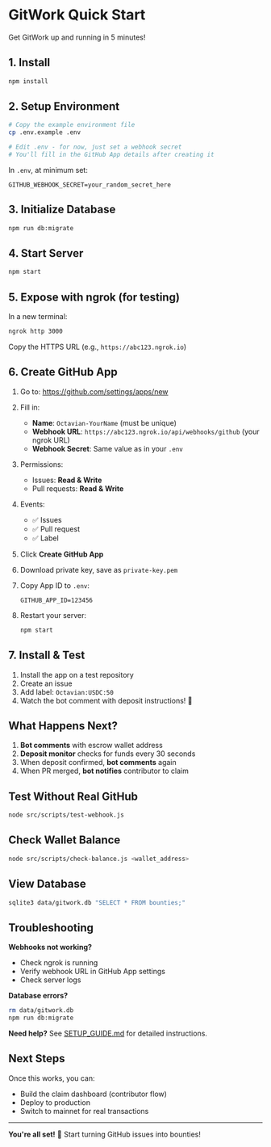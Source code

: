 # GitWork Quick Start

Get GitWork up and running in 5 minutes!

## 1. Install

```bash
npm install
```

## 2. Setup Environment

```bash
# Copy the example environment file
cp .env.example .env

# Edit .env - for now, just set a webhook secret
# You'll fill in the GitHub App details after creating it
```

In `.env`, at minimum set:
```env
GITHUB_WEBHOOK_SECRET=your_random_secret_here
```

## 3. Initialize Database

```bash
npm run db:migrate
```

## 4. Start Server

```bash
npm start
```

## 5. Expose with ngrok (for testing)

In a new terminal:
```bash
ngrok http 3000
```

Copy the HTTPS URL (e.g., `https://abc123.ngrok.io`)

## 6. Create GitHub App

1. Go to: https://github.com/settings/apps/new
2. Fill in:
   - **Name**: `Octavian-YourName` (must be unique)
   - **Webhook URL**: `https://abc123.ngrok.io/api/webhooks/github` (your ngrok URL)
   - **Webhook Secret**: Same value as in your `.env`
   
3. Permissions:
   - Issues: **Read & Write**
   - Pull requests: **Read & Write**
   
4. Events:
   - ✅ Issues
   - ✅ Pull request
   - ✅ Label

5. Click **Create GitHub App**

6. Download private key, save as `private-key.pem`

7. Copy App ID to `.env`:
   ```env
   GITHUB_APP_ID=123456
   ```

8. Restart your server:
   ```bash
   npm start
   ```

## 7. Install & Test

1. Install the app on a test repository
2. Create an issue
3. Add label: `Octavian:USDC:50`
4. Watch the bot comment with deposit instructions! 🎉

## What Happens Next?

1. **Bot comments** with escrow wallet address
2. **Deposit monitor** checks for funds every 30 seconds
3. When deposit confirmed, **bot comments** again
4. When PR merged, **bot notifies** contributor to claim

## Test Without Real GitHub

```bash
node src/scripts/test-webhook.js
```

## Check Wallet Balance

```bash
node src/scripts/check-balance.js <wallet_address>
```

## View Database

```bash
sqlite3 data/gitwork.db "SELECT * FROM bounties;"
```

## Troubleshooting

**Webhooks not working?**
- Check ngrok is running
- Verify webhook URL in GitHub App settings
- Check server logs

**Database errors?**
```bash
rm data/gitwork.db
npm run db:migrate
```

**Need help?**
See [SETUP_GUIDE.md](./SETUP_GUIDE.md) for detailed instructions.

## Next Steps

Once this works, you can:
- Build the claim dashboard (contributor flow)
- Deploy to production
- Switch to mainnet for real transactions

---

**You're all set!** 🚀 Start turning GitHub issues into bounties!


